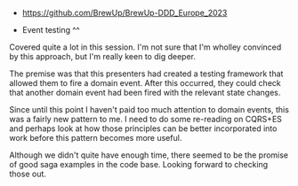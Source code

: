 - https://github.com/BrewUp/BrewUp-DDD_Europe_2023


- Event testing ^^

Covered quite a lot in this session. I'm not sure that I'm wholley convinced by this approach, but I'm really keen to dig deeper. 

The premise was that this presenters had created a testing framework that allowed them to fire a domain event. After this occurred, they could check that another domain event had been fired with the relevant state changes.

Since until this point I haven't paid too much attention to domain events, this was a fairly new pattern to me. I need to do some re-reading on CQRS+ES and perhaps look at how those principles can be better incorporated into work before this pattern becomes more useful. 

Although we didn't quite have enough time, there seemed to be the promise of good saga examples in the code base. Looking forward to checking those out. 
